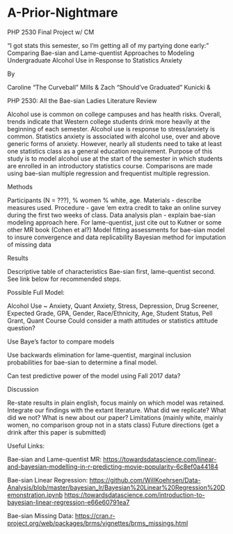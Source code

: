 # A-Prior-Nightmare
PHP 2530 Final Project w/ CM

“I got stats this semester, so I’m getting all of my partying done early:” Comparing Bae-sian and Lame-quentist Approaches to Modeling Undergraduate Alcohol Use in Response to Statistics Anxiety

By

Caroline “The Curveball” Mills
&
Zach “Should’ve Graduated” Kunicki
&


PHP 2530: All the Bae-sian Ladies
Literature Review

Alcohol use is common on college campuses and has health risks.
Overall, trends indicate that Western college  students drink more heavily at the beginning of each semester. 
Alcohol use is response to stress/anxiety is common.
Statistics anxiety is associated with alcohol use, over and above generic forms of anxiety. However, nearly all students need to take at least one statistics class as a general education requirement.
Purpose of this study is to model alcohol use at the start of the semester in which students are enrolled in an introductory statistics course. Comparisons are made using bae-sian multiple regression and frequentist multiple regression.

Methods

Participants (N = ???), % women % white, age. 
Materials - describe measures used.
Procedure - gave ‘em extra credit to take an online survey during the first two weeks of class.
Data analysis plan - explain bae-sian modeling approach here. For lame-quentist, just cite out to Kutner or some other MR book (Cohen et al?)
Model fitting assessments for bae-sian model to insure convergence and data replicability
Bayesian method for imputation of missing data 
 
Results

Descriptive table of characteristics 
Bae-sian first, lame-quentist second. See link below for recommended steps.

Possible Full Model:

Alcohol Use ~ Anxiety, Quant Anxiety, Stress, Depression, Drug Screener, Expected Grade, GPA, Gender, Race/Ethnicity, Age, Student Status, Pell Grant, Quant Course
Could consider a math attitudes or statistics attitude question? 

Use Baye’s factor to compare models 

Use backwards elimination for lame-quentist, marginal inclusion probabilities for bae-sian to determine a final model.

Can test predictive power of the model using Fall 2017 data?


Discussion

Re-state results in plain english, focus mainly on which model was retained.
Integrate our findings with the extant literature. What did we replicate? What did we not? What is new about our paper? 
Limitations (mainly white, mainly women, no comparison group not in a stats class)
Future directions (get a drink after this paper is submitted)

Useful Links: 

Bae-sian and Lame-quentist MR:
https://towardsdatascience.com/linear-and-bayesian-modelling-in-r-predicting-movie-popularity-6c8ef0a44184

Bae-sian Linear Regression:
https://github.com/WillKoehrsen/Data-Analysis/blob/master/bayesian_lr/Bayesian%20Linear%20Regression%20Demonstration.ipynb
https://towardsdatascience.com/introduction-to-bayesian-linear-regression-e66e60791ea7

Bae-sian Missing Data: https://cran.r-project.org/web/packages/brms/vignettes/brms_missings.html

